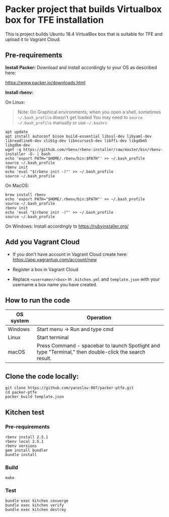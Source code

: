 # Packer project that builds Virtualbox box for TFE installation

This is project builds Ubuntu 18.4 VirtualBox box that is suitable for TFE and upload it to Vagrant Cloud.


## Pre-requirements

**Install Packer:**
Download and install accordingly to your OS as described here:

https://www.packer.io/downloads.html

**Install rbenv:**


On Linux:
> Note:
> On Graphical environments, when you open a shell, sometimes `~/.bash_profile` doesn't get loaded
> You may need to `source ~/.bash_profile` manually or use `~/.bashrc`

```
apt update
apt install autoconf bison build-essential libssl-dev libyaml-dev libreadline6-dev zlib1g-dev libncurses5-dev libffi-dev libgdbm5 libgdbm-dev
wget -q https://github.com/rbenv/rbenv-installer/raw/master/bin/rbenv-installer -O- | bash
echo 'export PATH="$HOME/.rbenv/bin:$PATH"' >> ~/.bash_profile
source ~/.bash_profile
rbenv init
echo 'eval "$(rbenv init -)"' >> ~/.bash_profile
source ~/.bash_profile
```
On MacOS:
```
brew install rbenv
echo 'export PATH="$HOME/.rbenv/bin:$PATH"' >> ~/.bash_profile
source ~/.bash_profile
rbenv init
echo 'eval "$(rbenv init -)"' >> ~/.bash_profile
source ~/.bash_profile
```

On Windows:
Install accordingly to https://rubyinstaller.org/

## Add you Vagrant Cloud
 - If you don't have account in Vagrant Cloud create here: https://app.vagrantup.com/account/new

 - Register a box in Vagrant Cloud

 - Replace `<username>/<box>` in `.kitchen.yml` and `template.json` with your username a box name you have created.

## How to run the code


 OS system | Operation
 ------------ | -------------
| Windows | Start menu -> Run and type cmd |
| Linux  |Start terminal |
| macOS | Press Command - spacebar to launch Spotlight and type "Terminal," then double-click the search result. |

## Clone the code locally:

    git clone https://github.com/yaroslav-007/packer-ptfe.git
    cd packer-ptfe
    packer build template.json



## Kitchen test
### Pre-requirements
```
rbenv install 2.5.1
rbenv local 2.5.1
rbenv versions
gem install bundler
bundle install
```

  

### Build

```
make
```

### Test
```
bundle exec kitchen converge
bundle exec kitchen verify
bundle exec kitchen destroy
```